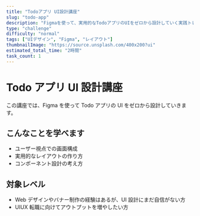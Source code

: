 ```yaml
---
title: "Todoアプリ UI設計講座"
slug: "todo-app"
description: "Figmaを使って、実用的なTodoアプリのUIをゼロから設計していく実践トレーニングです。"
type: "challenge"
difficulty: "normal"
tags: ["UIデザイン", "Figma", "レイアウト"]
thumbnailImage: "https://source.unsplash.com/400x200?ui"
estimated_total_time: "2時間"
task_count: 1
---
```


# Todo アプリ UI 設計講座

この講座では、Figma を使って Todo アプリの UI をゼロから設計していきます。

## こんなことを学べます

- ユーザー視点での画面構成
- 実用的なレイアウトの作り方
- コンポーネント設計の考え方

## 対象レベル

- Web デザインやバナー制作の経験はあるが、UI 設計にまだ自信がない方
- UIUX 転職に向けてアウトプットを増やしたい方
